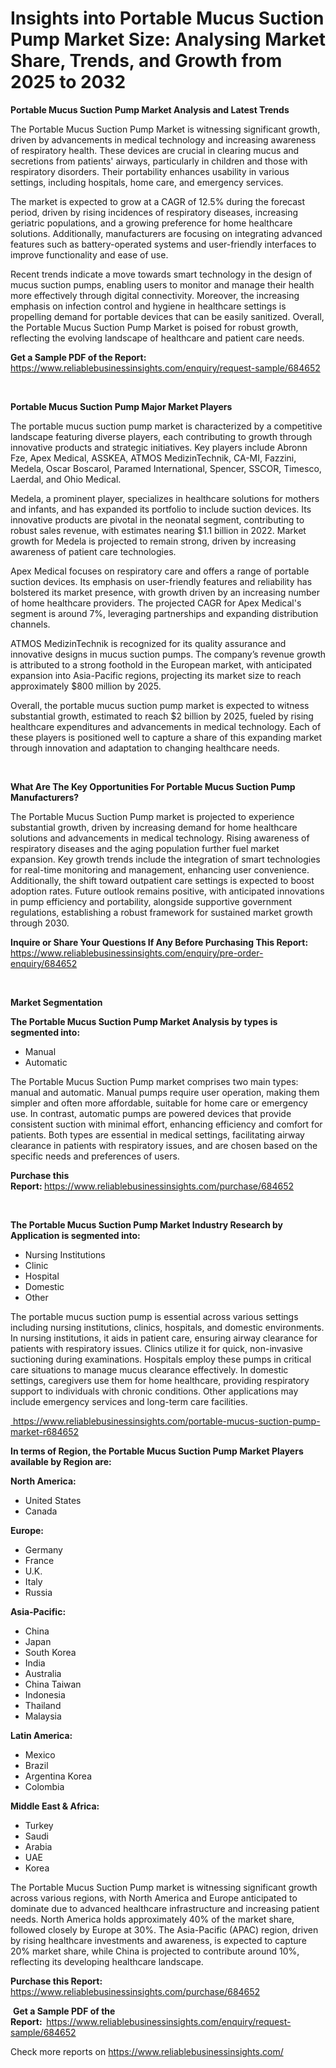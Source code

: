 <p><h1>Insights into Portable Mucus Suction Pump Market Size: Analysing Market Share, Trends, and Growth from 2025 to 2032</h1></p><p><strong>Portable Mucus Suction Pump Market Analysis and Latest Trends</strong></p>
<p><p>The Portable Mucus Suction Pump Market is witnessing significant growth, driven by advancements in medical technology and increasing awareness of respiratory health. These devices are crucial in clearing mucus and secretions from patients' airways, particularly in children and those with respiratory disorders. Their portability enhances usability in various settings, including hospitals, home care, and emergency services.</p><p>The market is expected to grow at a CAGR of 12.5% during the forecast period, driven by rising incidences of respiratory diseases, increasing geriatric populations, and a growing preference for home healthcare solutions. Additionally, manufacturers are focusing on integrating advanced features such as battery-operated systems and user-friendly interfaces to improve functionality and ease of use.</p><p>Recent trends indicate a move towards smart technology in the design of mucus suction pumps, enabling users to monitor and manage their health more effectively through digital connectivity. Moreover, the increasing emphasis on infection control and hygiene in healthcare settings is propelling demand for portable devices that can be easily sanitized. Overall, the Portable Mucus Suction Pump Market is poised for robust growth, reflecting the evolving landscape of healthcare and patient care needs.</p></p>
<p><strong>Get a Sample PDF of the Report:&nbsp;</strong> <a href="https://www.reliablebusinessinsights.com/enquiry/request-sample/684652?utm_campaign=3128&utm_medium=2&utm_source=Github&utm_content=ia&utm_term=29032025&utm_id=portable-mucus-suction-pump">https://www.reliablebusinessinsights.com/enquiry/request-sample/684652</a></p>
<p>&nbsp;</p>
<p><strong>Portable Mucus Suction Pump Major Market Players</strong></p>
<p><p>The portable mucus suction pump market is characterized by a competitive landscape featuring diverse players, each contributing to growth through innovative products and strategic initiatives. Key players include Abronn Fze, Apex Medical, ASSKEA, ATMOS MedizinTechnik, CA-MI, Fazzini, Medela, Oscar Boscarol, Paramed International, Spencer, SSCOR, Timesco, Laerdal, and Ohio Medical.</p><p>Medela, a prominent player, specializes in healthcare solutions for mothers and infants, and has expanded its portfolio to include suction devices. Its innovative products are pivotal in the neonatal segment, contributing to robust sales revenue, with estimates nearing $1.1 billion in 2022. Market growth for Medela is projected to remain strong, driven by increasing awareness of patient care technologies.</p><p>Apex Medical focuses on respiratory care and offers a range of portable suction devices. Its emphasis on user-friendly features and reliability has bolstered its market presence, with growth driven by an increasing number of home healthcare providers. The projected CAGR for Apex Medical's segment is around 7%, leveraging partnerships and expanding distribution channels.</p><p>ATMOS MedizinTechnik is recognized for its quality assurance and innovative designs in mucus suction pumps. The company’s revenue growth is attributed to a strong foothold in the European market, with anticipated expansion into Asia-Pacific regions, projecting its market size to reach approximately $800 million by 2025.</p><p>Overall, the portable mucus suction pump market is expected to witness substantial growth, estimated to reach $2 billion by 2025, fueled by rising healthcare expenditures and advancements in medical technology. Each of these players is positioned well to capture a share of this expanding market through innovation and adaptation to changing healthcare needs.</p></p>
<p>&nbsp;</p>
<p><strong>What Are The Key Opportunities For Portable Mucus Suction Pump Manufacturers?</strong></p>
<p><p>The Portable Mucus Suction Pump market is projected to experience substantial growth, driven by increasing demand for home healthcare solutions and advancements in medical technology. Rising awareness of respiratory diseases and the aging population further fuel market expansion. Key growth trends include the integration of smart technologies for real-time monitoring and management, enhancing user convenience. Additionally, the shift toward outpatient care settings is expected to boost adoption rates. Future outlook remains positive, with anticipated innovations in pump efficiency and portability, alongside supportive government regulations, establishing a robust framework for sustained market growth through 2030.</p></p>
<p><strong>Inquire or Share Your Questions If Any Before Purchasing This Report:</strong> <a href="https://www.reliablebusinessinsights.com/enquiry/pre-order-enquiry/684652?utm_campaign=3128&utm_medium=2&utm_source=Github&utm_content=ia&utm_term=29032025&utm_id=portable-mucus-suction-pump">https://www.reliablebusinessinsights.com/enquiry/pre-order-enquiry/684652</a></p>
<p>&nbsp;</p>
<p><strong>Market Segmentation</strong></p>
<p><strong>The Portable Mucus Suction Pump Market Analysis by types is segmented into:</strong></p>
<p><ul><li>Manual</li><li>Automatic</li></ul></p>
<p><p>The Portable Mucus Suction Pump market comprises two main types: manual and automatic. Manual pumps require user operation, making them simpler and often more affordable, suitable for home care or emergency use. In contrast, automatic pumps are powered devices that provide consistent suction with minimal effort, enhancing efficiency and comfort for patients. Both types are essential in medical settings, facilitating airway clearance in patients with respiratory issues, and are chosen based on the specific needs and preferences of users.</p></p>
<p><strong>Purchase this Report:&nbsp;</strong><a href="https://www.reliablebusinessinsights.com/purchase/684652?utm_campaign=3128&utm_medium=2&utm_source=Github&utm_content=ia&utm_term=29032025&utm_id=portable-mucus-suction-pump">https://www.reliablebusinessinsights.com/purchase/684652</a></p>
<p>&nbsp;</p>
<p><strong>The Portable Mucus Suction Pump Market Industry Research by Application is segmented into:</strong></p>
<p><ul><li>Nursing Institutions</li><li>Clinic</li><li>Hospital</li><li>Domestic</li><li>Other</li></ul></p>
<p><p>The portable mucus suction pump is essential across various settings including nursing institutions, clinics, hospitals, and domestic environments. In nursing institutions, it aids in patient care, ensuring airway clearance for patients with respiratory issues. Clinics utilize it for quick, non-invasive suctioning during examinations. Hospitals employ these pumps in critical care situations to manage mucus clearance effectively. In domestic settings, caregivers use them for home healthcare, providing respiratory support to individuals with chronic conditions. Other applications may include emergency services and long-term care facilities.</p></p>
<p><a href="https://www.reliablebusinessinsights.com/portable-mucus-suction-pump-market-r684652?utm_campaign=3128&utm_medium=2&utm_source=Github&utm_content=ia&utm_term=29032025&utm_id=portable-mucus-suction-pump">&nbsp;https://www.reliablebusinessinsights.com/portable-mucus-suction-pump-market-r684652</a></p>
<p><strong>In terms of Region, the Portable Mucus Suction Pump Market Players available by Region are:</strong></p>
<p>
    <p> <strong> North America: </strong>
        <ul>
            <li>United States</li>
            <li>Canada</li>
        </ul>
        </p> 
    <p> <strong> Europe: </strong>
        <ul>
            <li>Germany</li>
            <li>France</li>
            <li>U.K.</li>
            <li>Italy</li>
            <li>Russia</li>
        </ul>
        </p> 
    <p> <strong> Asia-Pacific: </strong>
        <ul>
            <li>China</li>
            <li>Japan</li>
            <li>South Korea</li>
            <li>India</li>
            <li>Australia</li>
            <li>China Taiwan</li>
            <li>Indonesia</li>
            <li>Thailand</li>
            <li>Malaysia</li>
        </ul>
        </p> 
    <p> <strong> Latin America: </strong>
        <ul>
            <li>Mexico</li>
            <li>Brazil</li>
            <li>Argentina Korea</li>
            <li>Colombia</li>
        </ul>
        </p> 
    <p> <strong> Middle East & Africa: </strong>
        <ul>
            <li>Turkey</li>
            <li>Saudi</li>
            <li>Arabia</li>
            <li>UAE</li>
            <li>Korea</li>
        </ul>
    </p>
    </p>
<p><p>The Portable Mucus Suction Pump market is witnessing significant growth across various regions, with North America and Europe anticipated to dominate due to advanced healthcare infrastructure and increasing patient needs. North America holds approximately 40% of the market share, followed closely by Europe at 30%. The Asia-Pacific (APAC) region, driven by rising healthcare investments and awareness, is expected to capture 20% market share, while China is projected to contribute around 10%, reflecting its developing healthcare landscape.</p></p>
<p><strong>Purchase this Report: </strong><a href="https://www.reliablebusinessinsights.com/purchase/684652?utm_campaign=3128&utm_medium=2&utm_source=Github&utm_content=ia&utm_term=29032025&utm_id=portable-mucus-suction-pump">https://www.reliablebusinessinsights.com/purchase/684652</a></p>
<p>&nbsp;<strong>Get a Sample PDF of the Report:&nbsp;&nbsp;</strong><a href="https://www.reliablebusinessinsights.com/enquiry/request-sample/684652?utm_campaign=3128&utm_medium=2&utm_source=Github&utm_content=ia&utm_term=29032025&utm_id=portable-mucus-suction-pump">https://www.reliablebusinessinsights.com/enquiry/request-sample/684652</a></p>
<p><strong></strong></p>
<p>Check more reports on <a href="https://www.reliablebusinessinsights.com/?utm_campaign=3128&utm_medium=2&utm_source=Github&utm_content=ia&utm_term=29032025&utm_id=portable-mucus-suction-pump">https://www.reliablebusinessinsights.com/</a></p>